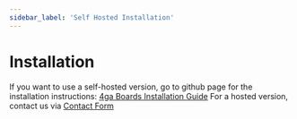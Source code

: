 ```yaml
---
sidebar_label: 'Self Hosted Installation'
---
```


# Installation
If you want to use a self-hosted version, go to github page for the installation instructions:
[4ga Boards Installation Guide](https://github.com/RARgames/4gaBoards?tab=readme-ov-file#deploy)
For a hosted version, contact us via [Contact Form](4gaboards.com/contact)  